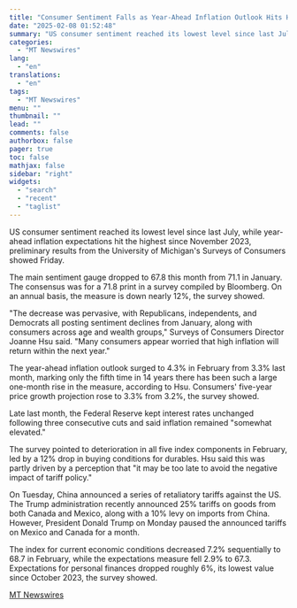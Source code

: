 ```yaml
---
title: "Consumer Sentiment Falls as Year-Ahead Inflation Outlook Hits Highest Since November 2023"
date: "2025-02-08 01:52:48"
summary: "US consumer sentiment reached its lowest level since last July, while year-ahead inflation expectations hit the highest since November 2023, preliminary results from the University of Michigan's Surveys of Consumers showed Friday. The main sentiment gauge dropped to 67.8 this month from 71.1 in January. The consensus was for a..."
categories:
  - "MT Newswires"
lang:
  - "en"
translations:
  - "en"
tags:
  - "MT Newswires"
menu: ""
thumbnail: ""
lead: ""
comments: false
authorbox: false
pager: true
toc: false
mathjax: false
sidebar: "right"
widgets:
  - "search"
  - "recent"
  - "taglist"
---
```


US consumer sentiment reached its lowest level since last July, while year-ahead inflation expectations hit the highest since November 2023, preliminary results from the University of Michigan's Surveys of Consumers showed Friday.

The main sentiment gauge dropped to 67.8 this month from 71.1 in January. The consensus was for a 71.8 print in a survey compiled by Bloomberg. On an annual basis, the measure is down nearly 12%, the survey showed.

"The decrease was pervasive, with Republicans, independents, and Democrats all posting sentiment declines from January, along with consumers across age and wealth groups," Surveys of Consumers Director Joanne Hsu said. "Many consumers appear worried that high inflation will return within the next year."

The year-ahead inflation outlook surged to 4.3% in February from 3.3% last month, marking only the fifth time in 14 years there has been such a large one-month rise in the measure, according to Hsu. Consumers' five-year price growth projection rose to 3.3% from 3.2%, the survey showed.

Late last month, the Federal Reserve kept interest rates unchanged following three consecutive cuts and said inflation remained "somewhat elevated."

The survey pointed to deterioration in all five index components in February, led by a 12% drop in buying conditions for durables. Hsu said this was partly driven by a perception that "it may be too late to avoid the negative impact of tariff policy."

On Tuesday, China announced a series of retaliatory tariffs against the US. The Trump administration recently announced 25% tariffs on goods from both Canada and Mexico, along with a 10% levy on imports from China. However, President Donald Trump on Monday paused the announced tariffs on Mexico and Canada for a month.

The index for current economic conditions decreased 7.2% sequentially to 68.7 in February, while the expectations measure fell 2.9% to 67.3. Expectations for personal finances dropped roughly 6%, its lowest value since October 2023, the survey showed.

[MT Newswires](https://www.tradingview.com/news/mtnewswires.com:20250207:A3312887:0/)
